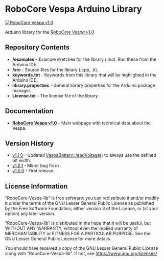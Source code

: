 RoboCore Vespa Arduino Library
==============================

[![RoboCore Vespa v1.0](https://d229kd5ey79jzj.cloudfront.net/1439/images/1439_1_M.png)](https://www.robocore.net/loja/produtos/1439)

Arduino library for the [*RoboCore Vespa v1.0*](https://www.robocore.net/loja/produtos/1439).

Repository Contents
-------------------

* **/examples** - Example sketches for the library (.ino). Run these from the Arduino IDE.
* **/src** - Source files for the library (.cpp, .h).
* **keywords.txt** - Keywords from this library that will be highlighted in the Arduino IDE.
* **library.properties** - General library properties for the Arduino package manager.
* **License.txt** - The license file of the library.

Documentation
-------------

* **[RoboCore Vespa v1.0](https://www.robocore.net/loja/produtos/1439)** - Main webpage with technical data about the Vespa.

Version History
---------------

* [v1.1.0](https://github.com/RoboCore/RoboCore_Vespa/releases/tag/v1.1.0) - Updated <VespaBattery::readVoltage()> to always use the defined bit width.
* [v1.0.1](https://github.com/RoboCore/RoboCore_Vespa/releases/tag/v1.0.1) - Minor bug fix in <VespaMotors>.
* [v1.0.0](https://github.com/RoboCore/RoboCore_Vespa/releases/tag/v1.0.0) - First release.

License Information
-------------------

"RoboCore-Vespa-lib" is free software: you can redistribute it and/or modify it under the terms of the GNU Lesser General Public License as published by the Free Software Foundation, either version 3 of the License, or (at your option) any later version.

"RoboCore-Vespa-lib" is distributed in the hope that it will be useful, but WITHOUT ANY WARRANTY; without even the implied warranty of MERCHANTABILITY or FITNESS FOR A PARTICULAR PURPOSE. See the GNU Lesser General Public License for more details.

You should have received a copy of the GNU Lesser General Public License along with "RoboCore-Vespa-lib". If not, see <https://www.gnu.org/licenses/>

